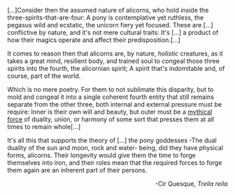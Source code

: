 [...]Consider then the assumed nature of alicorns, who hold inside the three-spirits-that-are-four: A pony is contemplative yet ruthless, the pegasus wild and ecstatic, the unicorn fiery yet focused. These are [...] conflictive by nature, and it's not mere cultural traits: It's [...] a product of how their magics operate and affect their predisposition.[...]

It comes to reason then that alicorns are, by nature, *holistic* creatures, as it takes a great mind, resilient body, and trained soul to congeal those three spirits into the fourth, the alicornian spirit; A spirit that's indomitable and, of course, part of the world.

Which is no mere poetry. For them to not sublimate this disparity, but to mold and congeal it into a single coherent fourth entity that still remains separate from the other three, both internal and external pressure must be require: Inner is their own will and beauty, but outer must be a <u>mythical force</u> of duality, union, or harmony of some sort that presses them at all times to remain whole[...]

It's all this that supports the theory of [...] the pony goddesses -The dual duality of the sun and moon, rock and water- being, did they have physical forms, alicorns. Their longevity would give them the time to forge themselves into iron, and their roles mean that the required forces to forge them again are an inherent part of their persons.
<div align="right">-Cir Quesque, <i>Treila reila</i> </div>
